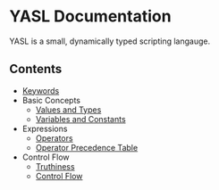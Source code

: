 # YASL Documentation

YASL is a small, dynamically typed scripting langauge.

## Contents

* [Keywords](/docs/keywords)
* Basic Concepts
  * [Values and Types](/docs/basic-concepts/values-and-types)
  * [Variables and Constants](/docs/basic-concepts/variables-and-constants)
* Expressions
  * [Operators](/docs/expressions/operators)
  * [Operator Precedence Table](/docs/expressions/operator-precedence-table)
* Control Flow
  * [Truthiness](/docs/control-flow/truthiness)
  * [Control Flow](/docs/control-flow/control-flow)
